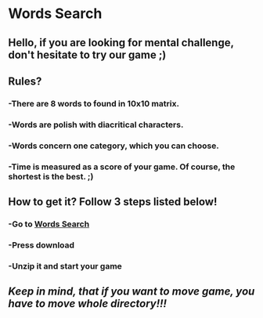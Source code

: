 # Words Search

## Hello, if you are looking for mental challenge, don't hesitate to try our game ;) 

## Rules?
### -There are 8 words to found in 10x10 matrix.
### -Words are polish with diacritical characters.
### -Words concern one category, which you can choose.
### -Time is measured as a score of your game. Of course, the shortest is the best. ;) 

## How to get it? Follow 3 steps listed below!
### -Go to [Words Search](https://github.com/chudy1997/Words_Search/blob/master/jarsrc.zip)
### -Press download
### -Unzip it and start your game

## _Keep in mind, that if you want to move game, you have to move whole directory!!!_
